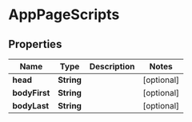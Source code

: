 # AppPageScripts

## Properties
Name | Type | Description | Notes
------------ | ------------- | ------------- | -------------
**head** | **String** |  |  [optional]
**bodyFirst** | **String** |  |  [optional]
**bodyLast** | **String** |  |  [optional]
